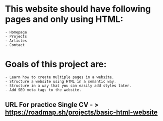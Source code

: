 # This website should have following pages and only using HTML:
    - Homepage
    - Projects
    - Articles
    - Contact
# Goals of this project are:
    - Learn how to create multiple pages in a website.
    - Structure a website using HTML in a semantic way.
    - Structure in a way that you can easily add styles later.
    - Add SEO meta tags to the website.
## URL For practice Single CV - > https://roadmap.sh/projects/basic-html-website